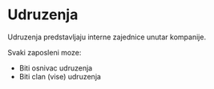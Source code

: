 # Udruzenja

Udruzenja predstavljaju interne zajednice unutar kompanije.

Svaki zaposleni moze:
* Biti osnivac udruzenja
* Biti clan (vise) udruzenja